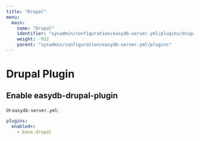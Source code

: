 ```yaml
---
title: "Drupal"
menu:
  main:
    name: "Drupal"
    identifier: "sysadmin/configuration/easydb-server.yml/plugins/drupal"
    weight: -932
    parent: "sysadmin/configuration/easydb-server.yml/plugins"
---
```


# Drupal Plugin

## Enable easydb-drupal-plugin

in `easydb-server.yml`:

```yaml
plugins:
  enabled+:
    - base.drupal
```